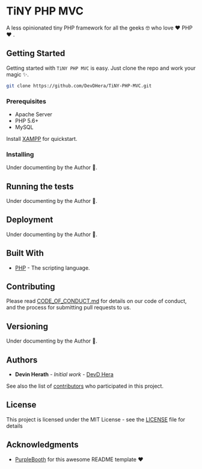 # TiNY PHP MVC

A less opinionated tiny PHP framework for all the geeks :nerd_face: who love :heart: PHP :heart: .

## Getting Started

Getting started with `TiNY PHP MVC` is easy. Just clone the repo and work your magic :sparkles:.

```sh
git clone https://github.com/DevDHera/TiNY-PHP-MVC.git
```

### Prerequisites

- Apache Server
- PHP 5.6+
- MySQL

Install [XAMPP](https://www.apachefriends.org/index.html) for quickstart.

### Installing

Under documenting by the Author :scroll:.

## Running the tests

Under documenting by the Author :scroll:.

## Deployment

Under documenting by the Author :scroll:.

## Built With

- [PHP](https://www.php.net/) - The scripting language.

## Contributing

Please read [CODE_OF_CONDUCT.md](https://github.com/DevDHera/TiNY-PHP-MVC/blob/master/CODE_OF_CONDUCT.md) for details on our code of conduct, and the process for submitting pull requests to us.

## Versioning

Under documenting by the Author :scroll:.

## Authors

- **Devin Herath** - _Initial work_ - [DevD Hera](https://github.com/DevDHera)

See also the list of [contributors](https://github.com/DevDHera/TiNY-PHP-MVC/graphs/contributors) who participated in this project.

## License

This project is licensed under the MIT License - see the [LICENSE](https://github.com/DevDHera/TiNY-PHP-MVC/blob/master/LICENSE) file for details

## Acknowledgments

- [PurpleBooth](https://github.com/PurpleBooth) for this awesome README template :heart:
